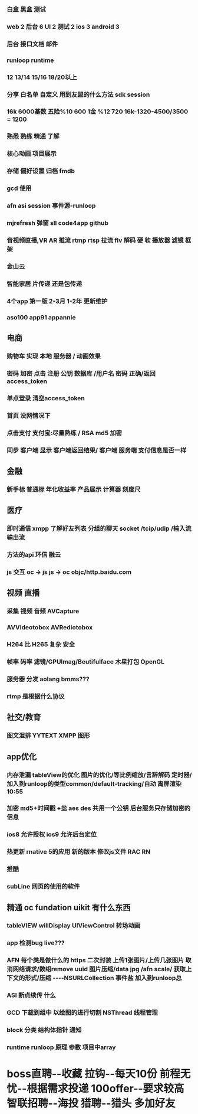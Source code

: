 ### 白盒 黑盒 测试

### web 2  后台 6 UI 2 测试 2 ios 3 android 3 

### 后台 接口文档 邮件

### runloop runtime

###  12 13/14 15/16 18/20以上

### 分享 白名单 自定义 用到友盟的什么方法 sdk session

### 16k 6000基数 五险%10 600 1金 %12 720 16k-1320-4500/3500 = 1200

### 熟悉 熟练 精通 了解 

### 核心动画 项目展示

### 存储 偏好设置 归档 fmdb 

### gcd 使用 

### afn asi session 事件源-runloop

### mjrefresh 弹窗  sll code4app github 

### 音视频直播,VR AR 推流 rtmp rtsp 拉流 flv 解码 硬 软 播放器 滤镜 框架

### 金山云 

### 智能家居 片传递 还是包传递

### 4个app  第一版 2-3月 1-2年 更新维护  

### aso100 app91 appannie

## 电商 

### 购物车 实现 本地 服务器 / 动画效果

### 密码 加密 点击 注册 公钥 数据库 /用户名 密码 正确/返回 access_token

### 单点登录 清空access_token

### 首页 没网情况下

### 点击支付  支付宝:尽量熟练 / RSA md5 加密 

### 同步 客户端 显示 客户端返回结果/ 客户端 服务端  支付信息是否一样

## 金融

### 新手标 普通标 年化收益率 产品展示 计算器 刻度尺

## 医疗

### 即时通信 xmpp 了解好友列表 分组的聊天 socket /tcip/udip /输入流 输出流

### 方法的api 环信 融云 

### js 交互 oc -> js js -> oc   objc/http.baidu.com

## 视频 直播

### 采集 视频 音频 AVCapture

### AVVideotobox AVRediotobox

### H264 比 H265 复杂 安全

### 帧率 码率 滤镜/GPUImag/Beutifulface 木星打包 OpenGL  

### 服务器 分发 aolang bmms???

### rtmp 是根据什么协议

## 社交/教育

### 图文混排 YYTEXT  XMPP 图形

## app优化

### 内存泄漏 tableView的优化 图片的优化/等比例缩放/言辞解码 定时器/加入到runloop的类型common/default-tracking/自动 离屏渲染 10:55

### 加密 md5+时间戳 +盐 aes des 共用一个公钥  后台服务只存储加密的信息

### ios8 允许授权 ios9 允许后台定位 

### 热更新 rnative 5的应用  新的版本  修改js文件 RAC RN 

### 推酷

### subLine 网页的使用的软件

## 精通 oc fundation uikit 有什么东西

### tableVIEW willDisplay  UIViewControl 转场动画 

### app 检测bug live???

### AFN  每个类是做什么的 https 二次封装  上传1张图片/上传几张图片  取消网络请求/数组remove uuid  图片压缩/data jpg /afn scale/ 获取上下文的形式/压缩 ----NSURLCollection 事件盐 加入到runloop总

### ASI 断点续传 什么 

### GCD 下载到组中 以绘图的进行切割 NSThread 线程管理

### block 分类 结构体指针  通知

### runtime runloop 原理 参数 项目中array 

# boss直聘--收藏  拉钩--每天10份 前程无忧--根据需求投递 100offer--要求较高 智联招聘--海投 猎聘--猎头 多加好友 
